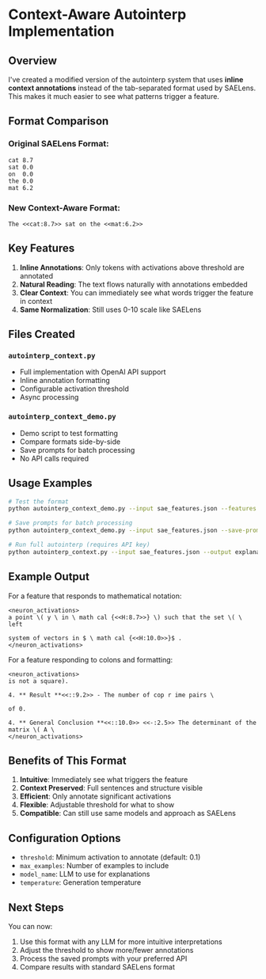 # Context-Aware Autointerp Implementation

## Overview

I've created a modified version of the autointerp system that uses **inline context annotations** instead of the tab-separated format used by SAELens. This makes it much easier to see what patterns trigger a feature.

## Format Comparison

### Original SAELens Format:
```
cat	8.7
sat	0.0
on	0.0
the	0.0
mat	6.2
```

### New Context-Aware Format:
```
The <<cat:8.7>> sat on the <<mat:6.2>>
```

## Key Features

1. **Inline Annotations**: Only tokens with activations above threshold are annotated
2. **Natural Reading**: The text flows naturally with annotations embedded
3. **Clear Context**: You can immediately see what words trigger the feature in context
4. **Same Normalization**: Still uses 0-10 scale like SAELens

## Files Created

### `autointerp_context.py`
- Full implementation with OpenAI API support
- Inline annotation formatting
- Configurable activation threshold
- Async processing

### `autointerp_context_demo.py`
- Demo script to test formatting
- Compare formats side-by-side
- Save prompts for batch processing
- No API calls required

## Usage Examples

```bash
# Test the format
python autointerp_context_demo.py --input sae_features.json --features 7 9 10

# Save prompts for batch processing
python autointerp_context_demo.py --input sae_features.json --save-prompts prompts.json

# Run full autointerp (requires API key)
python autointerp_context.py --input sae_features.json --output explanations.json
```

## Example Output

For a feature that responds to mathematical notation:

```
<neuron_activations>
a point \( y \ in \ math cal {<<H:8.7>>} \) such that the set \( \ left

system of vectors in $ \ math cal {<<H:10.0>>}$ .
</neuron_activations>
```

For a feature responding to colons and formatting:

```
<neuron_activations>
is not a square).

4. ** Result **<<::9.2>> - The number of cop r ime pairs \

of 0.

4. ** General Conclusion **<<::10.0>> <<-:2.5>> The determinant of the matrix \( A \
</neuron_activations>
```

## Benefits of This Format

1. **Intuitive**: Immediately see what triggers the feature
2. **Context Preserved**: Full sentences and structure visible
3. **Efficient**: Only annotate significant activations
4. **Flexible**: Adjustable threshold for what to show
5. **Compatible**: Can still use same models and approach as SAELens

## Configuration Options

- `threshold`: Minimum activation to annotate (default: 0.1)
- `max_examples`: Number of examples to include
- `model_name`: LLM to use for explanations
- `temperature`: Generation temperature

## Next Steps

You can now:
1. Use this format with any LLM for more intuitive interpretations
2. Adjust the threshold to show more/fewer annotations
3. Process the saved prompts with your preferred API
4. Compare results with standard SAELens format
